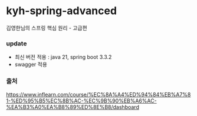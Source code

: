 # kyh-spring-advanced
김영한님의 스프링 핵심 원리 - 고급편




### update
* 최신 버전 적용 : java 21, spring boot 3.3.2
* swagger 적용

### 출처
https://www.inflearn.com/course/%EC%8A%A4%ED%94%84%EB%A7%81-%ED%95%B5%EC%8B%AC-%EC%9B%90%EB%A6%AC-%EA%B3%A0%EA%B8%89%ED%8E%B8/dashboard
